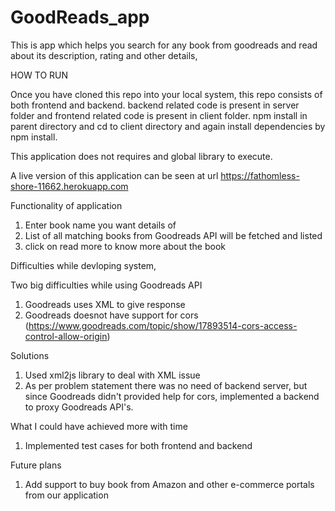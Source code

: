 # GoodReads_app
This is app which helps you search for any book from goodreads and read about its description, rating and other details,


HOW TO RUN

Once you have cloned this repo into your local system, this repo consists of both frontend and backend. backend related code is present in server folder and frontend related code is present in client folder. npm install in parent directory and cd to client directory and again install dependencies by npm install.

This application does not requires and global library to execute.

A live version of this application can be seen at url https://fathomless-shore-11662.herokuapp.com


Functionality of application

1) Enter book name you want details of
2) List of all matching books from Goodreads API will be fetched and listed
3) click on read more to know more about the book


Difficulties while devloping system,

Two big difficulties while using Goodreads API
1) Goodreads uses XML to give response
2) Goodreads doesnot have support for cors (https://www.goodreads.com/topic/show/17893514-cors-access-control-allow-origin)

Solutions

1) Used xml2js library to deal with XML issue
2) As per problem statement there was no need of backend server, but since Goodreads didn't provided help for cors, implemented a backend to proxy Goodreads API's.


What I could have achieved more with time

1) Implemented test cases for both frontend and backend


Future plans

1) Add support to buy book from Amazon and other e-commerce portals from our application
